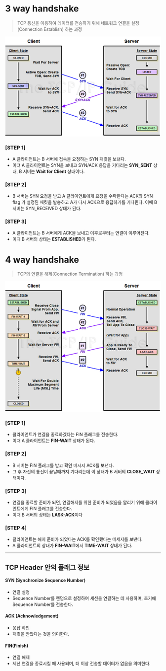 # 3 way handshake

> TCP 통신을 이용하여 데이터를 전송하기 위해 네트워크 연결을 설정(Connection Establish) 하는 과정

![3-way-handshake](../../images/3-way-handshake.png "3-way-handshake")

### [STEP 1]

- A 클라이언트는 B 서버에 접속을 요청하는 SYN 패킷을 보낸다.
- 이떄 A 클라이언트는 SYN을 보내고 SYN/ACK 응답을 기다리는 **SYN_SENT** 상태, B 서버는 **Wait for Client** 상태이다.

### [STEP 2]

- B 서버는 SYN 요청을 받고 A 클라이언트에게 요청을 수락한다는 ACK와 SYN flag 가 설정된 패킷을 발송하고 A가 다시 ACK으로 응답하기를 기다린다. 이때 B 서버는 SYN_RECEIVED 상태가 된다.

### [STEP 3]

- A 클라이언트는 B 서버에게 ACK을 보내고 이후로부터는 연결이 이루어진다.
- 이때 B 서버의 상태는 **ESTABLISHED**가 된다.

# 4 way handshake

> TCP의 연결을 해제(Connection Termination) 하는 과정

![4-way-handshake](../../images/4-way-handshake.png "4-way-handshake")

### [STEP 1]

- 클라이언트가 연결을 종료하겠다는 FIN 플래그를 전송한다.
- 이때 A 클라이언트는 **FIN-WAIT** 상태가 된다.

### [STEP 2]

- B 서버는 FIN 플래그를 받고 확인 메시지 ACK를 보낸다.
- 그 후 자신의 통신이 끝날때까지 기다리는데 이 상태가 B 서버의 **CLOSE_WAIT** 상태이다.

### [STEP 3]

- 연결을 종료할 준비가 되면, 연결해지를 위한 준비가 되었음을 알리기 위해 클라이언트에게 FIN 플래그를 전송한다.
- 이때 B 서버의 상태는 **LASK-ACK**이다

### [STEP 4]

- 클라이언트는 해지 준비가 되었다는 ACK를 확인했다는 메세지를 보낸다.
- A 클라이언트의 상태가 **FIN-WAIT**에서 **TIME-WAIT** 상태가 된다.

---

## TCP Header 안의 플래그 정보

#### SYN (Synchronize Sequence Number)

- 연결 설정
- Sequence Number를 랜덤으로 설정하여 세션을 연결하는 데 사용하며, 초기에 Sequence Number를 전송한다.
#### ACK (Acknowledgement)

- 응답 확인
- 패킷을 받았다는 것을 의미한다.

#### FIN(Finish)

- 연결 해제
- 세션 연결을 종료시킬 때 사용되며, 더 이상 전송할 데이터가 없음을 의미한다.
